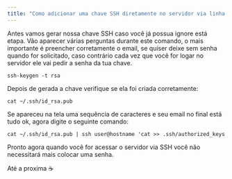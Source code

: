 ```yaml
---
title: "Como adicionar uma chave SSH diretamente no servidor via linha de comando"
---
```


Antes vamos gerar nossa chave SSH caso você já possua ignore está etapa.
Vão aparecer várias perguntas durante este comando, o mais importante é preencher corretamente o email, se quiser deixe sem senha quando for solicitado, caso contrário cada vez que você for logar no servidor ele vai pedir a senha da tua chave.

``` ssh-keygen -t rsa ```


Depois de gerada a chave verifique se ela foi criada corretamente:

``` cat ~/.ssh/id_rsa.pub ```

Se apareceu na tela uma sequência de caracteres e seu email no final está tudo ok, agora digite o seguinte comando:

```cat ~/.ssh/id_rsa.pub | ssh user@hostname 'cat >> .ssh/authorized_keys ```

Pronto agora quando você for acessar o servidor via SSH você não necessitará mais colocar uma senha.

Até a proxima :coffee:
